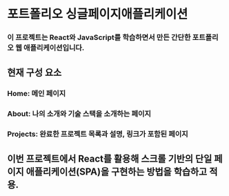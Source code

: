 # 포트폴리오 싱글페이지애플리케이션
### 이 프로젝트는 React와 JavaScript를 학습하면서 만든 간단한 포트폴리오 웹 애플리케이션입니다. 

## 현재 구성 요소
### Home: 메인 페이지
### About: 나의 소개와 기술 스택을 소개하는 페이지
### Projects: 완료한 프로젝트 목록과 설명, 링크가 포함된 페이지

## 이번 프로젝트에서 React를 활용해 스크롤 기반의 단일 페이지 애플리케이션(SPA)을 구현하는 방법을 학습하고 적용.